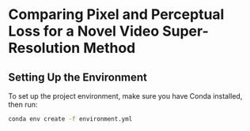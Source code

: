 # Comparing Pixel and Perceptual Loss for a Novel Video Super-Resolution Method

## Setting Up the Environment

To set up the project environment, make sure you have Conda installed, then run:

```bash
conda env create -f environment.yml
```
